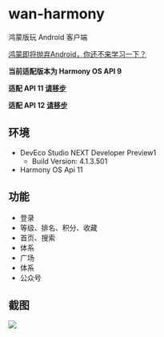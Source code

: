 # wan-harmony

鸿蒙版玩 Android 客户端

[鸿蒙即将抛弃Android，你还不来学习一下？](https://juejin.cn/post/7340307629891616808)

**当前适配版本为 Harmony OS API 9**

**适配 API 11 [请移步](https://github.com/wangchenyan/wan-harmony/tree/api11)**

**适配 API 12 [请移步](https://github.com/wangchenyan/wan-harmony/tree/api12)**

## 环境

- DevEco Studio NEXT Developer Preview1
  - Build Version: 4.1.3.501
- Harmony OS Api 11

## 功能

- 登录
- 等级、排名、积分、收藏
- 首页、搜索
- 体系
- 广场
- 体系
- 公众号

## 截图

![](https://raw.githubusercontent.com/wangchenyan/wan-harmony/master/art/screenshot.jpg)
